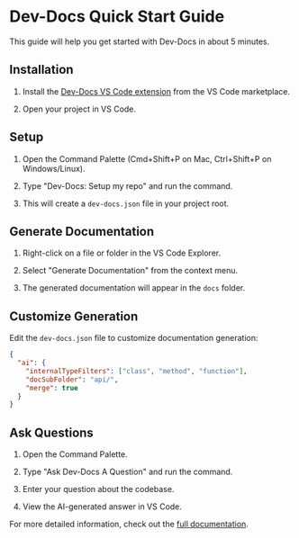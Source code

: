 # Dev-Docs Quick Start Guide

This guide will help you get started with Dev-Docs in about 5 minutes.

## Installation

1. Install the [Dev-Docs VS Code extension](https://marketplace.visualstudio.com/items?itemName=dev-docs.dev-docs) from the VS Code marketplace.

2. Open your project in VS Code.

## Setup

1. Open the Command Palette (Cmd+Shift+P on Mac, Ctrl+Shift+P on Windows/Linux).

2. Type "Dev-Docs: Setup my repo" and run the command.

3. This will create a `dev-docs.json` file in your project root.

## Generate Documentation

1. Right-click on a file or folder in the VS Code Explorer.

2. Select "Generate Documentation" from the context menu.

3. The generated documentation will appear in the `docs` folder.

## Customize Generation

Edit the `dev-docs.json` file to customize documentation generation:

```json
{
  "ai": {
    "internalTypeFilters": ["class", "method", "function"],
    "docSubFolder": "api/",
    "merge": true
  }
}
```

## Ask Questions

1. Open the Command Palette.

2. Type "Ask Dev-Docs A Question" and run the command.

3. Enter your question about the codebase.

4. View the AI-generated answer in VS Code.

For more detailed information, check out the [full documentation](https://docs.dev/).